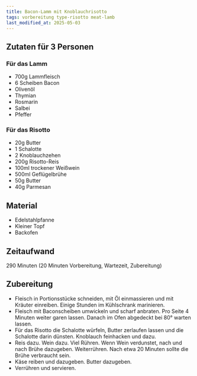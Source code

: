 ```yaml
---
title: Bacon-Lamm mit Knoblauchrisotto 
tags: vorbereitung type-risotto meat-lamb
last_modified_at: 2025-05-03
---
```

## Zutaten für 3 Personen
### Für das Lamm
* 700g Lammfleisch
* 6 Scheiben Bacon
* Olivenöl
* Thymian
* Rosmarin
* Salbei
* Pfeffer

### Für das Risotto
* 20g Butter
* 1 Schalotte
* 2 Knoblauchzehen
* 200g Risotto-Reis
* 100ml trockener Weißwein
* 500ml Geflügelbrühe 
* 50g Butter
* 40g Parmesan

## Material
* Edelstahlpfanne
* Kleiner Topf
* Backofen

## Zeitaufwand
290 Minuten (20 Minuten Vorbereitung, Wartezeit, Zubereitung)  
  
## Zubereitung
* Fleisch in Portionsstücke schneiden, mit Öl einmassieren und mit
  Kräuter einreiben. Einige Stunden im Kühlschrank marinieren.
* Fleisch mit Baconscheiben umwickeln und scharf anbraten. Pro Seite 4
  Minuten weiter garen lassen. Danach im Ofen abgedeckt bei 80° warten
  lassen.
* Für das Risotto die Schalotte würfeln, Butter zerlaufen lassen und die
  Schalotte darin dünsten. Knoblauch feinhacken und dazu.
* Reis dazu. Wein dazu. Viel Rühren. Wenn Wein verdunstet, nach und nach
  Brühe dazugeben. Weiterrühren. Nach etwa 20 Minuten sollte die Brühe
  verbraucht sein.
* Käse reiben und dazugeben. Butter dazugeben.
* Verrühren und servieren.